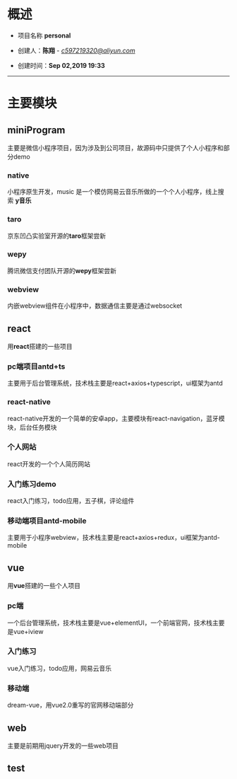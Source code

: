 # 概述

 * 项目名称 **personal**
 
 * 创建人：**陈翔** - *c597219320@aliyun.com*
 
 * 创建时间：**Sep 02,2019 19:33**
 
--------
# 主要模块

## miniProgram
主要是微信小程序项目，因为涉及到公司项目，故源码中只提供了个人小程序和部分demo
### native
小程序原生开发，music 是一个模仿网易云音乐所做的一个个人小程序，线上搜索 **y音乐**
### taro
京东凹凸实验室开源的**taro**框架尝新
### wepy
腾讯微信支付团队开源的**wepy**框架尝新
### webview
内嵌webview组件在小程序中，数据通信主要是通过websocket

## react
用**react**搭建的一些项目
### pc端项目antd+ts
主要用于后台管理系统，技术栈主要是react+axios+typescript，ui框架为antd
### react-native
react-native开发的一个简单的安卓app，主要模块有react-navigation，蓝牙模块，后台任务模块
### 个人网站
react开发的一个个人简历网站
### 入门练习demo
react入门练习，todo应用，五子棋，评论组件
### 移动端项目antd-mobile
主要用于小程序webview，技术栈主要是react+axios+redux，ui框架为antd-mobile

## vue
用**vue**搭建的一些个人项目
### pc端
一个后台管理系统，技术栈主要是vue+elementUI，一个前端官网，技术栈主要是vue+iview
### 入门练习
vue入门练习，todo应用，网易云音乐
### 移动端
dream-vue，用vue2.0重写的官网移动端部分

## web
主要是前期用jquery开发的一些web项目

## test


